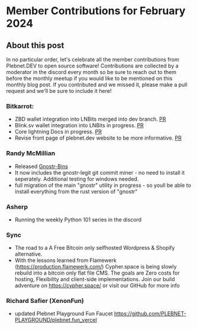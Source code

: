 # Member Contributions for February 2024

## About this post

In no particular order, let's celebrate all the member contributions from Plebnet.DEV 
to open source software! Contributions are collected by a moderator in the discord every 
month so be sure to reach out to them before the monthly meetup if you would like to be 
mentioned on this monthly blog post. If you contributed and we missed it, please make a
pull request and we'll be sure to include it here!

### Bitkarrot:

- ZBD wallet integration into LNBits merged into dev branch. [PR](https://github.com/lnbits/lnbits/pull/2235)
- Blink.sv wallet integration into LNBits in progress. [PR](https://github.com/lnbits/lnbits/pull/2270)
- Core lightning Docs in progress. [PR](https://github.com/ElementsProject/lightning/pull/7041)
- Revise front page of plebnet.dev website to be more informative. [PR](https://github.com/plebnet-dev/website/commit/5ed198e0467bdc78d576f850fd65625e9a5e967a)

### Randy McMillian
- Released [Gnostr-Bins](https://github.com/gnostr-org/gnostr-bins)
- It now includes the gnostr-legit git commit miner - no need to install it seperately. Additional testing for windows needed.
- full migration of the main "gnostr" utility in progress - so youll be able to install everything from the rust version of "gnostr"

### Asherp 
- Running the weekly Python 101 series in the discord

### Sync
- The road to a A Free Bitcoin only selfhosted Wordpress & Shopify alternative.
- With the lessons learned from Flamewerk (https://production.flamewerk.com/) Cypher.space is being slowly rebuild into a bitcoin only flat file CMS. The goals are Zero costs for hosting, Flexibility and client-side implementations. Join our build adventure on https://cypher.space/ or visit our GitHub for more info

### Richard Safier (XenonFun) 
- updated Plebnet Playground Fun Faucet https://github.com/PLEBNET-PLAYGROUND/plebnet.fun_vercel
